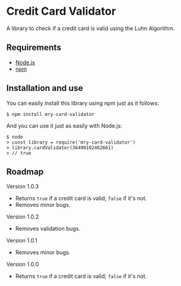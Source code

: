# Credit Card Validator

A library to check if a credit card is valid using the Luhn Algorithm.

## Requirements

* [Node.js](https://nodejs.org/en/)
* [npm](https://docs.npmjs.com/getting-started/installing-node)

## Installation and use

You can easily install this library using npm just as it follows:

	$ npm install mry-card-validator

And you can use it just as easily with Node.js:

	$ node
	> const library = require('mry-card-validator')
	> library.cardValidator(36490102462661)
	> // true

## Roadmap

Version 1.0.3
* Returns `true` if a credit card is valid; `false` if it's not.
* Removes minor bugs.

Version 1.0.2
* Removes validation bugs.

Version 1.0.1
* Removes minor bugs.

Version 1.0.0
* Returns `true` if a credit card is valid; `false` if it's not.